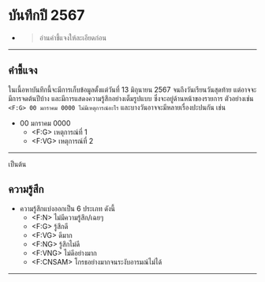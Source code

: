 # บันทึกปี 2567
- >อ่านคำชี้แจงให้ละเอียดก่อน
---
## คำชี้แจง
ในเนี้อหาบันทึกนี้จะมีการเก็บข้อมูลตั้งแต่วันที่ 13 มิถุนายน 2567 จนถึงวันเรียนวันสุดท้าย แต่อาจจะมีการจดต้นปีบ้าง และมีการแสดงความรู้สึกอย่างเต็มรูปแบบ ซึ่งจะอยู่ด้านหน้าของรายการ ตัวอย่างเช่น ``` <F:G> 00 มกราคม 0000 ไม่มีเหตุการณ์อะไร```
และบางวันอาจจะมีหลายเรื่องปะปนกัน เช่น
- 00 มกราคม 0000
  - <F:G> เหตุการณ์ที่ 1
  - <F:VG> เหตุการณ์ที่ 2
---
 เป็นต้น
## ความรู้สึก
- ความรู้สึกแบ่งออกเป็น 6 ประเภท ดังนี้
  - <F:N> ไม่มีความรู้สึก/เฉยๆ
  - <F:G> รู้สึกดี
  - <F:VG> ดีมาก
  - <F:NG> รู้สึกไม่ดี
  - <F:VNG> ไม่ดีอย่างมาก
  - <F:CNSAM> โกรธอย่างมากจนระงับอารมณ์ไม่ได้
---